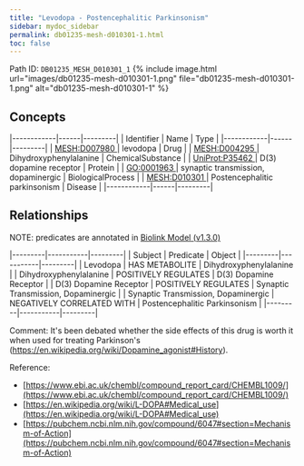 ```yaml
---
title: "Levodopa - Postencephalitic Parkinsonism"
sidebar: mydoc_sidebar
permalink: db01235-mesh-d010301-1.html
toc: false 
---
```



Path ID: `DB01235_MESH_D010301_1`
{% include image.html url="images/db01235-mesh-d010301-1.png" file="db01235-mesh-d010301-1.png" alt="db01235-mesh-d010301-1" %}

## Concepts

|------------|------|---------|
| Identifier | Name | Type    |
|------------|------|---------|
| <a href="https://identifiers.org/MESH:D007980">MESH:D007980 </a> | levodopa | Drug |
| <a href="https://identifiers.org/MESH:D004295">MESH:D004295 </a> | Dihydroxyphenylalanine | ChemicalSubstance |
| <a href="https://identifiers.org/UniProt:P35462">UniProt:P35462 </a> | D(3) dopamine receptor | Protein |
| <a href="https://identifiers.org/GO:0001963">GO:0001963 </a> | synaptic transmission, dopaminergic | BiologicalProcess |
| <a href="https://identifiers.org/MESH:D010301">MESH:D010301 </a> | Postencephalitic parkinsonism | Disease |
|------------|------|---------|

## Relationships


NOTE: predicates are annotated in <a href="https://github.com/biolink/biolink-model/releases/tag/v1.3.0">Biolink Model (v1.3.0)</a>

|---------|-----------|---------|
| Subject | Predicate | Object  |
|---------|-----------|---------|
| Levodopa | HAS METABOLITE | Dihydroxyphenylalanine |
| Dihydroxyphenylalanine | POSITIVELY REGULATES | D(3) Dopamine Receptor |
| D(3) Dopamine Receptor | POSITIVELY REGULATES | Synaptic Transmission, Dopaminergic |
| Synaptic Transmission, Dopaminergic | NEGATIVELY CORRELATED WITH | Postencephalitic Parkinsonism |
|---------|-----------|---------|

Comment: It's been debated whether the side effects of this drug is worth it when used for treating Parkinson's (https://en.wikipedia.org/wiki/Dopamine_agonist#History).

Reference: 
  - [https://www.ebi.ac.uk/chembl/compound_report_card/CHEMBL1009/](https://www.ebi.ac.uk/chembl/compound_report_card/CHEMBL1009/)
  - [https://en.wikipedia.org/wiki/L-DOPA#Medical_use](https://en.wikipedia.org/wiki/L-DOPA#Medical_use)
  - [https://pubchem.ncbi.nlm.nih.gov/compound/6047#section=Mechanism-of-Action](https://pubchem.ncbi.nlm.nih.gov/compound/6047#section=Mechanism-of-Action)
